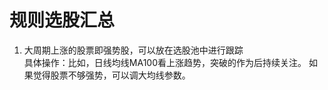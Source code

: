 # 规则选股汇总
1. 大周期上涨的股票即强势股，可以放在选股池中进行跟踪  
   具体操作：比如，日线均线MA100看上涨趋势，突破的作为后持续关注。
   如果觉得股票不够强势，可以调大均线参数。
